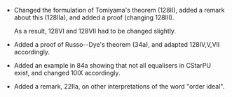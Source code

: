 * Changed the formulation of Tomiyama's theorem (128II),
    added a remark about this (128IIa), and added a proof
    (changing 128III).
    
    As a result, 128VI and 128VII had to be changed slightly.

* Added a proof of Russo--Dye's theorem (34a), and adapted
  128IV,V,VII accordingly.

* Added an example in 84a showing that not all equalisers in CStarPU exist,
  and changed 10IX accordingly.

* Added a remark, 22IIa, on other interpretations of the word "order ideal".
   
